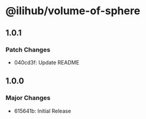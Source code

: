 # @ilihub/volume-of-sphere

## 1.0.1

### Patch Changes

- 040cd3f: Update README

## 1.0.0

### Major Changes

- 615641b: Initial Release

